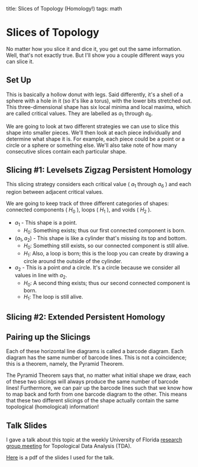 title: Slices of Topology (Homology!)
tags: math

# Slices of Topology

No matter how you slice it and dice it, you get out the same information. Well, that's not exactly true. But I'll show you a couple different ways you can slice it.

## Set Up

This is basically a hollow donut with legs. Said differently, it's a shell of a sphere with a hole in it (so it's like a torus), with the lower bits stretched out. This three-dimensional shape has six local minima and local maxima, which are called critical values. They are labelled as $a_1$ through $a_6$.

We are going to look at two different strategies we can use to slice this shape into smaller pieces. We'll then look at each piece individually and determine what shape it is. For example, each piece could be a point or a circle or a sphere or something else. We'll also take note of how many consecutive slices contain each particular shape.

## Slicing #1: Levelsets Zigzag Persistent Homology

This slicing strategy considers each critical value ( $a_1$ through $a_6$ ) and each region between adjacent critical values. 

We are going to keep track of three different categories of shapes: connected components ( $H_0$ ), loops ( $H_1$ ), and voids ( $H_2$ ). 

- $a_1$ - This shape is a point.
  - $H_0$: Something exists; thus our first connected component is born. 
- $(a_1, a_2)$ - This shape is like a cylinder that's missing its top and bottom.
  - $H_0$: Something still exists, so our connected component is still alive.
  - $H_1$: Also, a loop is born; this is the loop you can create by drawing a circle around the outside of the cylinder.
- $a_2$ - This is a point _and_ a circle. It's a circle because we consider all values in line with $a_2$.
  - $H_0$: A second thing exists; thus our second connected component is born.
  - $H_1$: The loop is still alive.

## Slicing #2: Extended Persistent Homology

## Pairing up the Slicings

Each of these horizontal line diagrams is called a barcode diagram. Each diagram has the same number of barcode lines. This is not a coincidence; this is a theorem, namely, the Pyramid Theorem.

The Pyramid Theorem says that, no matter what initial shape we draw, each of these two slicings will always produce the same number of barcode lines! Furthermore, we can pair up the barcode lines such that we know how to map back and forth from one barcode diagram to the other. This means that these two different slicings of the shape actually contain the same topological (homological) information!

## Talk Slides

I gave a talk about this topic at the weekly University of Florida [research group meeting](https://people.clas.ufl.edu/peterbubenik/intro-to-tda/) for Topological Data Analysis (TDA).

[Here](content/images/Mayer-Vietoris_Pyramid.pdf) is a pdf of the slides I used for the talk.
